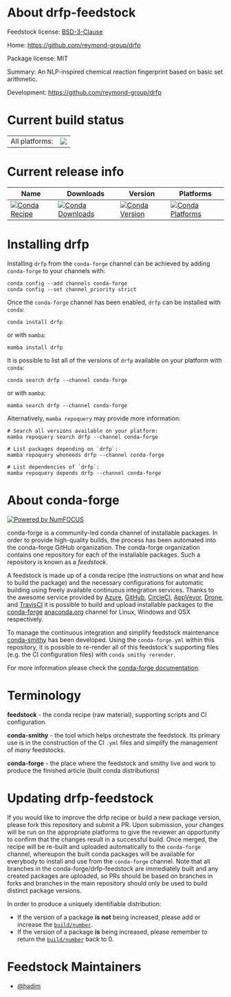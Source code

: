 About drfp-feedstock
====================

Feedstock license: [BSD-3-Clause](https://github.com/conda-forge/drfp-feedstock/blob/main/LICENSE.txt)

Home: https://github.com/reymond-group/drfp

Package license: MIT

Summary: An NLP-inspired chemical reaction fingerprint based on basic set arithmetic.

Development: https://github.com/reymond-group/drfp

Current build status
====================


<table><tr><td>All platforms:</td>
    <td>
      <a href="https://dev.azure.com/conda-forge/feedstock-builds/_build/latest?definitionId=13392&branchName=main">
        <img src="https://dev.azure.com/conda-forge/feedstock-builds/_apis/build/status/drfp-feedstock?branchName=main">
      </a>
    </td>
  </tr>
</table>

Current release info
====================

| Name | Downloads | Version | Platforms |
| --- | --- | --- | --- |
| [![Conda Recipe](https://img.shields.io/badge/recipe-drfp-green.svg)](https://anaconda.org/conda-forge/drfp) | [![Conda Downloads](https://img.shields.io/conda/dn/conda-forge/drfp.svg)](https://anaconda.org/conda-forge/drfp) | [![Conda Version](https://img.shields.io/conda/vn/conda-forge/drfp.svg)](https://anaconda.org/conda-forge/drfp) | [![Conda Platforms](https://img.shields.io/conda/pn/conda-forge/drfp.svg)](https://anaconda.org/conda-forge/drfp) |

Installing drfp
===============

Installing `drfp` from the `conda-forge` channel can be achieved by adding `conda-forge` to your channels with:

```
conda config --add channels conda-forge
conda config --set channel_priority strict
```

Once the `conda-forge` channel has been enabled, `drfp` can be installed with `conda`:

```
conda install drfp
```

or with `mamba`:

```
mamba install drfp
```

It is possible to list all of the versions of `drfp` available on your platform with `conda`:

```
conda search drfp --channel conda-forge
```

or with `mamba`:

```
mamba search drfp --channel conda-forge
```

Alternatively, `mamba repoquery` may provide more information:

```
# Search all versions available on your platform:
mamba repoquery search drfp --channel conda-forge

# List packages depending on `drfp`:
mamba repoquery whoneeds drfp --channel conda-forge

# List dependencies of `drfp`:
mamba repoquery depends drfp --channel conda-forge
```


About conda-forge
=================

[![Powered by
NumFOCUS](https://img.shields.io/badge/powered%20by-NumFOCUS-orange.svg?style=flat&colorA=E1523D&colorB=007D8A)](https://numfocus.org)

conda-forge is a community-led conda channel of installable packages.
In order to provide high-quality builds, the process has been automated into the
conda-forge GitHub organization. The conda-forge organization contains one repository
for each of the installable packages. Such a repository is known as a *feedstock*.

A feedstock is made up of a conda recipe (the instructions on what and how to build
the package) and the necessary configurations for automatic building using freely
available continuous integration services. Thanks to the awesome service provided by
[Azure](https://azure.microsoft.com/en-us/services/devops/), [GitHub](https://github.com/),
[CircleCI](https://circleci.com/), [AppVeyor](https://www.appveyor.com/),
[Drone](https://cloud.drone.io/welcome), and [TravisCI](https://travis-ci.com/)
it is possible to build and upload installable packages to the
[conda-forge](https://anaconda.org/conda-forge) [anaconda.org](https://anaconda.org/)
channel for Linux, Windows and OSX respectively.

To manage the continuous integration and simplify feedstock maintenance
[conda-smithy](https://github.com/conda-forge/conda-smithy) has been developed.
Using the ``conda-forge.yml`` within this repository, it is possible to re-render all of
this feedstock's supporting files (e.g. the CI configuration files) with ``conda smithy rerender``.

For more information please check the [conda-forge documentation](https://conda-forge.org/docs/).

Terminology
===========

**feedstock** - the conda recipe (raw material), supporting scripts and CI configuration.

**conda-smithy** - the tool which helps orchestrate the feedstock.
                   Its primary use is in the construction of the CI ``.yml`` files
                   and simplify the management of *many* feedstocks.

**conda-forge** - the place where the feedstock and smithy live and work to
                  produce the finished article (built conda distributions)


Updating drfp-feedstock
=======================

If you would like to improve the drfp recipe or build a new
package version, please fork this repository and submit a PR. Upon submission,
your changes will be run on the appropriate platforms to give the reviewer an
opportunity to confirm that the changes result in a successful build. Once
merged, the recipe will be re-built and uploaded automatically to the
`conda-forge` channel, whereupon the built conda packages will be available for
everybody to install and use from the `conda-forge` channel.
Note that all branches in the conda-forge/drfp-feedstock are
immediately built and any created packages are uploaded, so PRs should be based
on branches in forks and branches in the main repository should only be used to
build distinct package versions.

In order to produce a uniquely identifiable distribution:
 * If the version of a package **is not** being increased, please add or increase
   the [``build/number``](https://docs.conda.io/projects/conda-build/en/latest/resources/define-metadata.html#build-number-and-string).
 * If the version of a package **is** being increased, please remember to return
   the [``build/number``](https://docs.conda.io/projects/conda-build/en/latest/resources/define-metadata.html#build-number-and-string)
   back to 0.

Feedstock Maintainers
=====================

* [@hadim](https://github.com/hadim/)

